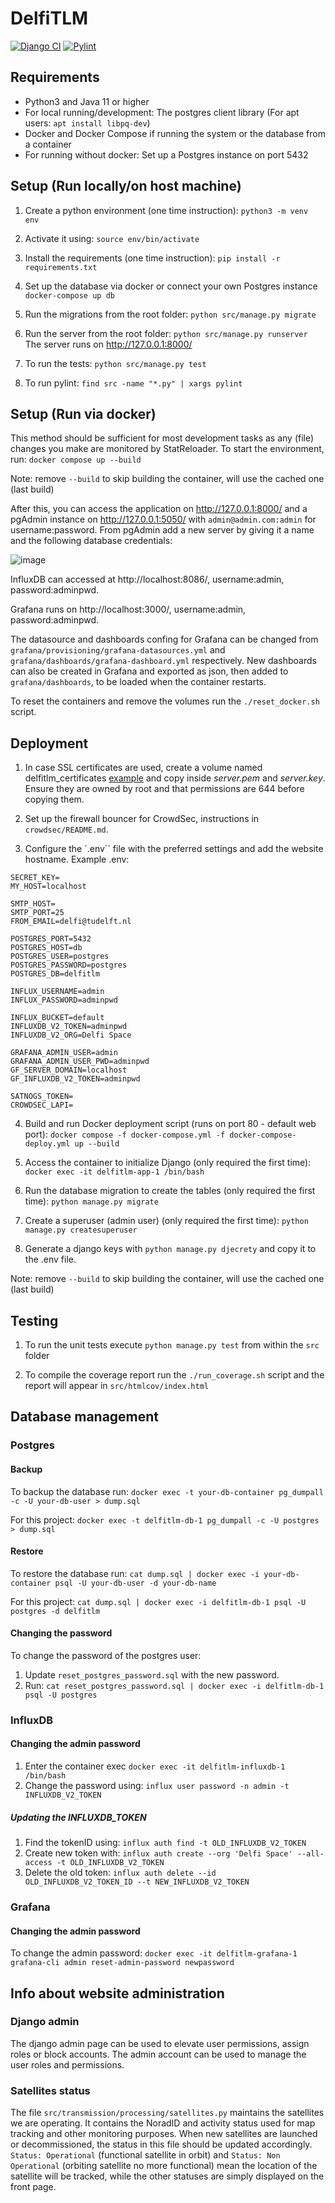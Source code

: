 # DelfiTLM

[![Django CI](https://github.com/iiacoban42/DelfiTLM/actions/workflows/django.yml/badge.svg?branch=main)](https://github.com/iiacoban42/DelfiTLM/actions/workflows/django.yml)
[![Pylint](https://github.com/iiacoban42/DelfiTLM/actions/workflows/pylint.yml/badge.svg?branch=main)](https://github.com/iiacoban42/DelfiTLM/actions/workflows/pylint.yml)

## Requirements

- Python3 and Java 11 or higher
- For local running/development: The postgres client library (For apt users: `apt install libpq-dev`)
- Docker and Docker Compose if running the system or the database from a container
- For running without docker: Set up a Postgres instance on port 5432

## Setup (Run locally/on host machine)

1. Create a python environment (one time instruction):
`python3 -m venv env`

2. Activate it using:
`source env/bin/activate`

3. Install the requirements (one time instruction):
`pip install -r requirements.txt`

4. Set up the database via docker or connect your own Postgres instance
`docker-compose up db`

5. Run the migrations from the root folder:
`python src/manage.py migrate`

6. Run the server from the root folder:
`python src/manage.py runserver` The server runs on http://127.0.0.1:8000/

7. To run the tests:
`python src/manage.py test`

8. To run pylint:
`find src -name "*.py" | xargs pylint`

## Setup (Run via docker)

This method should be sufficient for most development tasks as any (file) changes you make are monitored by StatReloader. To start the environment, run:
`docker compose up --build`

Note: remove `--build` to skip building the container, will use the cached one (last build)

After this, you can access the application on http://127.0.0.1:8000/ and a pgAdmin instance on http://127.0.0.1:5050/ with `admin@admin.com:admin` for username:password. From pgAdmin add a new server by giving it a name and the following database credentials:

![image](https://user-images.githubusercontent.com/15870306/145728488-ada8aacf-ec53-42d1-8e4d-b7198c70cc77.png)

InfluxDB can accessed at http://localhost:8086/, username:admin, password:adminpwd.

Grafana runs on http://localhost:3000/, username:admin, password:adminpwd.

The datasource and dashboards confing for Grafana can be changed from `grafana/provisioning/grafana-datasources.yml` and `grafana/dashboards/grafana-dashboard.yml` respectively. New dashboards can also be created in Grafana and exported as json, then added to `grafana/dashboards`, to be loaded when the container restarts.

To reset the containers and remove the volumes run the `./reset_docker.sh` script.

## Deployment

1. In case SSL certificates are used, create a volume named delfitlm\_certificates [example](https://github.com/moby/moby/issues/25245#issuecomment-365980572) and copy inside _server.pem_ and _server.key_. Ensure they are owned by root and that permissions are 644 before copying them.

2. Set up the firewall bouncer for CrowdSec, instructions in `crowdsec/README.md`.
3. Configure the `.env`` file with the preferred settings and add the website hostname.
   Example .env:
```
SECRET_KEY=
MY_HOST=localhost

SMTP_HOST=
SMTP_PORT=25
FROM_EMAIL=delfi@tudelft.nl

POSTGRES_PORT=5432
POSTGRES_HOST=db
POSTGRES_USER=postgres
POSTGRES_PASSWORD=postgres
POSTGRES_DB=delfitlm

INFLUX_USERNAME=admin
INFLUX_PASSWORD=adminpwd

INFLUX_BUCKET=default
INFLUXDB_V2_TOKEN=adminpwd
INFLUXDB_V2_ORG=Delfi Space

GRAFANA_ADMIN_USER=admin
GRAFANA_ADMIN_USER_PWD=adminpwd
GF_SERVER_DOMAIN=localhost
GF_INFLUXDB_V2_TOKEN=adminpwd

SATNOGS_TOKEN=
CROWDSEC_LAPI=
```

4. Build and run Docker deployment script (runs on port 80 - default web port):
`docker compose -f docker-compose.yml -f docker-compose-deploy.yml up --build`

5. Access the container to initialize Django (only required the first time):
`docker exec -it delfitlm-app-1 /bin/bash`

6. Run the database migration to create the tables (only required the first time): `python manage.py migrate`

7. Create a superuser (admin user) (only required the first time): `python manage.py createsuperuser`

8. Generate a django keys with `python manage.py djecrety` and copy it to the .env file.

Note: remove `--build` to skip building the container, will use the cached one (last build)

## Testing

1. To run the unit tests execute `python manage.py test` from within the `src` folder

2. To compile the coverage report run the `./run_coverage.sh` script and the report will appear in `src/htmlcov/index.html`


## Database management

### Postgres

#### Backup

To backup the database run: `docker exec -t your-db-container pg_dumpall -c -U your-db-user > dump.sql`

For this project: `docker exec -t delfitlm-db-1 pg_dumpall -c -U postgres > dump.sql`

#### Restore

To restore the database run: `cat dump.sql | docker exec -i your-db-container psql -U your-db-user -d your-db-name`

For this project: `cat dump.sql | docker exec -i delfitlm-db-1 psql -U postgres -d delfitlm`

#### Changing the password

To change the password of the postgres user:
1. Update `reset_postgres_password.sql` with the new password.
2. Run: `cat reset_postgres_password.sql | docker exec -i delfitlm-db-1 psql -U postgres`


### InfluxDB

#### Changing the admin password

1. Enter the container exec `docker exec -it delfitlm-influxdb-1 /bin/bash`
2. Change the password using: `influx user password -n admin -t INFLUXDB_V2_TOKEN`

##### Updating the INFLUXDB_TOKEN

1. Find the tokenID using: `influx auth find -t OLD_INFLUXDB_V2_TOKEN`
2. Create new token with: `influx auth create --org 'Delfi Space' --all-access -t OLD_INFLUXDB_V2_TOKEN`
3. Delete the old token: `influx auth delete --id OLD_INFLUXDB_V2_TOKEN_ID --t NEW_INFLUXDB_V2_TOKEN`

### Grafana

#### Changing the admin password

To change the admin password: `docker exec -it delfitlm-grafana-1 grafana-cli admin reset-admin-password newpassword`

## Info about website administration

### Django admin

The django admin page can be used to elevate user permissions, assign roles or block accounts. The admin account can be used to manage the user roles and permissions.

### Satellites status

The file `src/transmission/processing/satellites.py` maintains the satellites we are operating. It contains the NoradID and activity status used for map tracking and other monitoring purposes. When new satellites are launched or decommissioned, the status in this file should be updated accordingly. `Status: Operational` (functional satellite in orbit) and `Status: Non Operational` (orbiting satellite no more functional) mean the location of the satellite will be tracked, while the other statuses are simply displayed on the front page.
